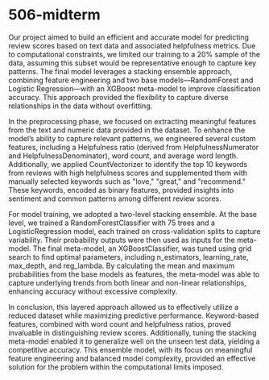 # 506-midterm

Our project aimed to build an efficient and accurate model for predicting review scores based on text data and associated helpfulness metrics. Due to computational constraints, we limited our training to a 20% sample of the data, assuming this subset would be representative enough to capture key patterns. The final model leverages a stacking ensemble approach, combining feature engineering and two base models—RandomForest and Logistic Regression—with an XGBoost meta-model to improve classification accuracy. This approach provided the flexibility to capture diverse relationships in the data without overfitting.

In the preprocessing phase, we focused on extracting meaningful features from the text and numeric data provided in the dataset. To enhance the model’s ability to capture relevant patterns, we engineered several custom features, including a Helpfulness ratio (derived from HelpfulnessNumerator and HelpfulnessDenominator), word count, and average word length. Additionally, we applied CountVectorizer to identify the top 10 keywords from reviews with high helpfulness scores and supplemented them with manually selected keywords such as "love," "great," and "recommend." These keywords, encoded as binary features, provided insights into sentiment and common patterns among different review scores.

For model training, we adopted a two-level stacking ensemble. At the base level, we trained a RandomForestClassifier with 75 trees and a LogisticRegression model, each trained on cross-validation splits to capture variability. Their probability outputs were then used as inputs for the meta-model. The final meta-model, an XGBoostClassifier, was tuned using grid search to find optimal parameters, including n_estimators, learning_rate, max_depth, and reg_lambda. By calculating the mean and maximum probabilities from the base models as features, the meta-model was able to capture underlying trends from both linear and non-linear relationships, enhancing accuracy without excessive complexity.

In conclusion, this layered approach allowed us to effectively utilize a reduced dataset while maximizing predictive performance. Keyword-based features, combined with word count and helpfulness ratios, proved invaluable in distinguishing review scores. Additionally, tuning the stacking meta-model enabled it to generalize well on the unseen test data, yielding a competitive accuracy. This ensemble model, with its focus on meaningful feature engineering and balanced model complexity, provided an effective solution for the problem within the computational limits imposed.
